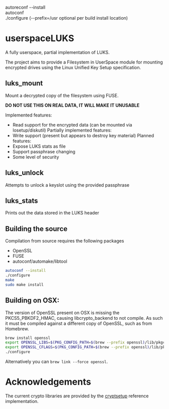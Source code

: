 

autoreconf --install
<br>
autoconf
<br>
./configure                 (--prefix=/usr optional per build install location)


# userspaceLUKS
A fully userspace, partial implementation of LUKS.

The project aims to provide a Filesystem in UserSpace module for mounting encrypted drives using the Linux Unified Key Setup specification.

## luks_mount
Mount a decrypted copy of the filesystem using FUSE.

__DO NOT USE THIS ON REAL DATA, IT WILL MAKE IT UNUSABLE__

Implemented features:
  + Read support for the encrypted data (can be mounted via losetup/diskutil)
Partially implemented features:
  + Write support (present but appears to destroy key material)
Planned features:
  + Expose LUKS stats as file
  + Support passphrase changing
  + Some level of security

## luks_unlock
Attempts to unlock a keyslot using the provided passphrase

## luks_stats
Prints out the data stored in the LUKS header

## Building the source
Compilation from source requires the following packages

 + OpenSSL
 + FUSE
 + autoconf/automake/libtool

```bash
autoconf --install
./configure
make
sudo make install
```
## Building on OSX:
The version of OpenSSL present on OSX is missing the PKCS5_PBKDF2_HMAC, causing libcrypto_backend to not compile. As such it must be compiled against a different copy of OpenSSL, such as from Homebrew.

```bash
brew install openssl
export OPENSSL_LIBS=$(PKG_CONFIG_PATH=$(brew --prefix openssl)/lib/pkgconfig/ pkg-config --libs openssl)
export OPENSSL_CFLAGS=$(PKG_CONFIG_PATH=$(brew --prefix openssl)/lib/pkgconfig/ pkg-config --cflags openssl)
./configure
```

Alternatively you can `brew link --force openssl`.


# Acknowledgements
The current crypto libraries are provided by the [cryptsetup](https://code.google.com/p/cryptsetup/) reference implementation.
